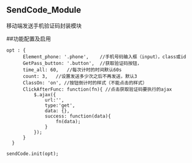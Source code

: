 ## SendCode_Module
  移动端发送手机验证码封装模块
  
##功能配置及启用


    opt : {
          Element_phone: '.phone',    //手机号码输入框（input），class或id
          GetPass_button: '.button',  //获取验证码按钮，
          time_all: 60,   //每次计时的时间默认60s
          count: 3,   //设置发送多少次之后不再发送，默认3
          ClassOn: 'on', //按钮倒计时的样式（不能点击的样式）
          ClickAfterFunc: function(fn){ //点击获取验证码要执行的ajax
              $.ajax({
                  url:'',
                  type:'get',
                  data: {},
                  success: function(data){
                      fn(data);
                  }
              });
          }
      }
    
    sendCode.init(opt);

